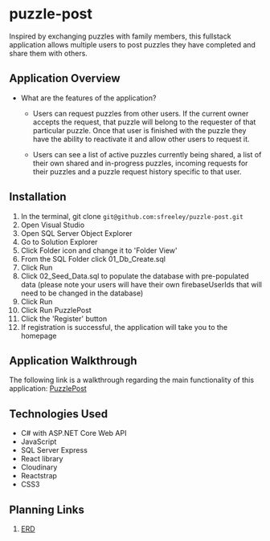 # puzzle-post

Inspired by exchanging puzzles with family members, this fullstack application allows multiple users to post puzzles they have completed and share them with others.

## Application Overview

- What are the features of the application?

  - Users can request puzzles from other users. If the current owner accepts the request, that puzzle will belong to the requester of that particular puzzle. Once that user is finished with the puzzle they have the ability to reactivate it and allow other users to request it.

  - Users can see a list of active puzzles currently being shared, a list of their own shared and in-progress puzzles, incoming requests for their puzzles and a puzzle request history specific to that user.

## Installation

1. In the terminal, git clone ```git@github.com:sfreeley/puzzle-post.git```
2. Open Visual Studio
3. Open SQL Server Object Explorer
4. Go to Solution Explorer
5. Click Folder icon and change it to 'Folder View'
5. From the SQL Folder click 01_Db_Create.sql
6. Click Run
7. Click 02_Seed_Data.sql to populate the database with pre-populated data (please note your users will have their own firebaseUserIds that will need to be changed in the database)
8. Click Run
9. Click Run PuzzlePost
10. Click the 'Register' button
11. If registration is successful, the application will take you to the homepage

## Application Walkthrough

The following link is a walkthrough regarding the main functionality of this application:
[PuzzlePost](https://www.loom.com/share/12920b7379b5467daae1ab484511a7be)

## Technologies Used

- C# with ASP.NET Core Web API
- JavaScript
- SQL Server Express
- React library
- Cloudinary
- Reactstrap
- CSS3

## Planning Links

1. [ERD](https://dbdiagram.io/d/5f8ce4603a78976d7b7821ee)

